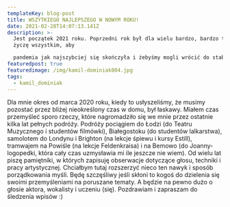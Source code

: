 ```yaml
---
templateKey: blog-post
title: WSZYTKIEGO NAJLEPSZEGO W NOWYM ROKU!
date: 2021-02-28T14:07:13.141Z
description: >-
  Jest początek 2021 roku. Poprzedni rok był dla wielu bardzo, bardzo trudny i
  życzę wszystkim, aby

  pandemia jak najszybciej się skończyła i żebyśmy mogli wrócić do stabilniejszej wersji naszego życia!
featuredpost: true
featuredimage: /img/kamil-dominiak004.jpg
tags:
  - kamil_dominiak
---
```

Dla mnie okres od marca 2020 roku, kiedy to usłyszeliśmy, że musimy pozostać przez bliżej nieokreślony
czas w domu, był łaskawy. Miałem czas przemyśleć sporo rzeczy, które nagromadziło się we mnie przez
ostatnie kilka lat pełnych podróży. Podróży pociągiem do Łodzi (do Teatru Muzycznego i studentów
filmówki), Białegostoku (do studentów lalkarstwa), samolotem do Londynu i Brighton (na lekcje śpiewu i
kursy Estill), tramwajem na Powiśle (na lekcje Feldenkraisa) i na Bemowo (do Joanny- logopedki, która
cały czas uzmysławia mi ile jeszcze nie wiem).
Od wielu lat piszę pamiętniki, w których zapisuję obserwacje dotyczące głosu, techniki i pracy
artystycznej. Chciałbym tutaj rozszerzyć nieco ten nawyk i sposób porządkowania myśli. Będę
szczęśliwy jeśli skłoni to kogoś do dzielenia się swoimi przemyśleniami na poruszane tematy. A będzie
na pewno dużo o głosie aktora, wokalisty i uczeniu (się).
Pozdrawiam i zapraszam do śledzenia wpisów :)